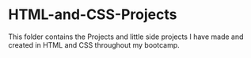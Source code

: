 # HTML-and-CSS-Projects

This folder contains the Projects and little side projects I have made and created in HTML and CSS throughout my bootcamp.
